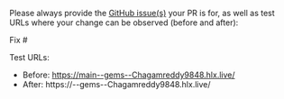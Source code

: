 Please always provide the [GitHub issue(s)](../issues) your PR is for, as well as test URLs where your change can be observed (before and after):

Fix #<gh-issue-id>

Test URLs:
- Before: https://main--gems--Chagamreddy9848.hlx.live/
- After: https://<branch>--gems--Chagamreddy9848.hlx.live/

